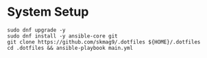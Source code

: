 # System Setup

```shell
sudo dnf upgrade -y
sudo dnf install -y ansible-core git 
git clone https://github.com/skmag9/.dotfiles ${HOME}/.dotfiles
cd .dotfiles && ansible-playbook main.yml
```

